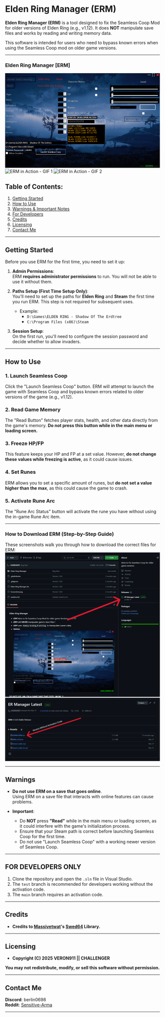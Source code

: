 # Elden Ring Manager (ERM)

**Elden Ring Manager (ERM)** is a tool designed to fix the Seamless Coop Mod for older versions of Elden Ring (e.g., v1.12). It does **NOT** manipulate save files and works by reading and writing memory data.

This software is intended for users who need to bypass known errors when using the Seamless Coop mod on older game versions.

---
### **Elden Ring Manager [ERM]**
![Elden Ring Manager](Screenshot.png)
![ERM in Action - GIF 1](GIF1.gif) ![ERM in Action - GIF 2](GIF2.gif)

## Table of Contents:
1. [Getting Started](#getting-started)
2. [How to Use](#how-to-use)
3. [Warnings & Important Notes](#warnings)
4. [For Developers](#FOR-DEVELOPERS-ONLY)
5. [Credits](#Credits)
6. [Licensing](#licensing)
7. [Contact Me](#contact-me)

---
## Getting Started

Before you use ERM for the first time, you need to set it up:

1. **Admin Permissions**:  
   ERM **requires administrator permissions** to run. You will not be able to use it without them.

2. **Paths Setup (First Time Setup Only)**:  
You'll need to set up the paths for **Elden Ring** and **Steam** the first time you run ERM. This step is not required for subsequent uses.

   - Example:
     - `D:\Games\ELDEN RING - Shadow Of The Erdtree`
     - `C:\Program Files (x86)\Steam`

3. **Session Setup**:  
   On the first run, you'll need to configure the session password and decide whether to allow invaders.

---

## How to Use

### 1. **Launch Seamless Coop**  
   Click the "Launch Seamless Coop" button. ERM will attempt to launch the game with Seamless Coop and bypass known errors related to older versions of the game (e.g., v1.12).


### 2. **Read Game Memory**  
   The "Read Button" fetches player stats, health, and other data directly from the game's memory. **Do not press this button while in the main menu or loading screen.**

### 3. **Freeze HP/FP**  
   This feature keeps your HP and FP at a set value. However, **do not change these values while freezing is active**, as it could cause issues.

### 4. **Set Runes**  
   ERM allows you to set a specific amount of runes, but **do not set a value higher than the max**, as this could cause the game to crash.

### 5. **Activate Rune Arc**  
   The "Rune Arc Status" button will activate the rune you have without using the in-game Rune Arc item.

---
### **How to Download ERM (Step-by-Step Guide)**
   These screenshots walk you through how to download the correct files for ERM:
   ![How to Download ERM - Step 1](Screenshot2.PNG)
   ![How to Download ERM - Step 2](Screenshot3.PNG)



---

## Warnings

- **Do not use ERM on a save that goes online**.  
   Using ERM on a save file that interacts with online features can cause problems.
  
- **Important**:  
   - Do **NOT** press **"Read"** while in the main menu or loading screen, as it could interfere with the game's initialization process.
   - Ensure that your Steam path is correct before launching Seamless Coop for the first time.
   - Do not use "Launch Seamless Coop" with a working newer version of Seamless Coop.

---

## FOR DEVELOPERS ONLY

1. Clone the repository and open the `.sln` file in Visual Studio.
2. The `test` branch is recommended for developers working without the activation code.
3. The `main` branch requires an activation code.

---

## Credits

- **Credits to [Massivetwat](https://github.com/Massivetwat)'s [Swed64](https://github.com/Massivetwat/Swed64) Library.**
---
## Licensing
- **Copyright (C) 2025 VERON911 || CHALLENGER**

**You may not redistribute, modify, or sell this software without permission.**

---
## Contact Me
**Discord**: berlin0698  
**Reddit**: <a href="https://www.reddit.com/user/Sensitive-Arma/" target="_blank">Sensitive-Arma</a>

---